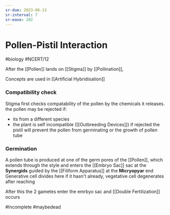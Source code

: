 ```yaml
---
sr-due: 2023-08-13
sr-interval: 7
sr-ease: 282
---
```

# Pollen-Pistil Interaction
#biology #NCERT/12 

After the [[Pollen]] lands on [[Stigma]] by [[Pollination]],

Concepts are used in [[Artificial Hybridisation]] 

### Compatibility check
Stigma first checks compatability of the pollen by the chemicals it releases.
the pollen may be rejected if:
- its from a different species
- the plant is self incompatible ([[Outbreeding Devices]])
if rejected the pistil will prevent the pollen from germinating or the growth of pollen tube

### Germination
A pollen tube is produced at one of the germ pores of the [[Pollen]], which extends through the style and enters the [[Embryo Sac]] sac at the **Synergids** guided by the [[Filiform Apparatus]] at the **Micryopyar** end
Generative cell divides here if it hasn't already, vegetative cell degenerates after reaching

After this the 2 gametes enter the emrbyo sac and [[Double Fertilization]] occurs 


#Incomplete #maybedead
